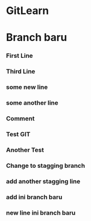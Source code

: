 # GitLearn
# Branch baru
### First Line

### Third Line

### some new line

### some another line

### Comment

### Test GIT

### Another Test

### Change to stagging branch

### add another stagging line

### add ini branch baru

### new line ini branch baru
